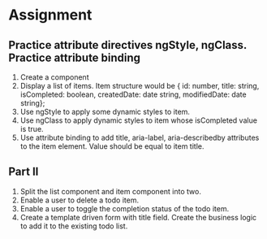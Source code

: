 # Assignment

## Practice attribute directives ngStyle, ngClass. Practice attribute binding
1. Create a component
2. Display a list of items. Item structure would be { id: number, title: string, isCompleted: boolean, createdDate: date string, modifiedDate: date string};
3. Use ngStyle to apply some dynamic styles to item.
4. Use ngClass to apply dynamic styles to item whose isCompleted value is true.
5. Use attribute binding to add title, aria-label, aria-describedby attributes to the item element. Value should be equal to item title.

## Part II
1. Split the list component and item component into two.
2. Enable a user to delete a todo item.
3. Enable a user to toggle the completion status of the todo item.
4. Create a template driven form with title field. Create the business logic to add it to the existing todo list.